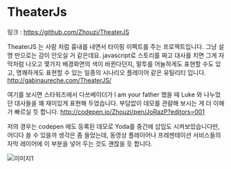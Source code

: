 # TheaterJs

링크 : https://github.com/Zhouzi/TheaterJS

TheaterJS 는 사람 처럼 흉내를 내면서 타이핑 이펙트를 주는 프로젝트입니다. 그냥 설명 만으로는 감이 안오실 거 같은데요. javascript로 스토리를 짜고 대사를 치면 그게 자막처럼 나오고 몇가지 배경화면의 색이 바뀐다던지, 말투를 어눌하게도 표현할 수도 있고, 명쾌하게도 표현할 수 있는 일종의 시나리오 플레이어 같은 유틸리티 입니다.
http://gabinaureche.com/TheaterJS/

여기를 보시면 스타워즈에서 다쓰베이더가 I am your father 했을 때 Luke 와 나누었던 대사들을 꽤 재미있게 표현해 두었습니다. 부담없이 데모를 관람해 보시는 게 더 이해가 빠르실 듯 합니다.
http://codepen.io/Zhouzi/pen/JoRazP?editors=001

저의 경우는 codepen 에도 등록된 데모로 Yoda를 중간에 삽입도 시켜보았습니다만, 어디다 쓸 수 있을까 생각은 좀 들었는데, 동영상 플레이어나 프레젠테이션 서비스들의 자막 레이어에 이 부분을 넣어 두는 것도 괜찮을 듯 합니다.

![이미지1](../img/001-20.png)
